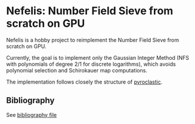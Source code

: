 # Nefelis: Number Field Sieve from scratch on GPU

Nefelis is a hobby project to reimplement the Number Field Sieve
from scratch on GPU.

Currently, the goal is to implement only the Gaussian Integer Method
(NFS with polynomials of degree 2/1 for discrete logarithms),
which avoids polynomial selection and Schirokauer map computations.

The implementation follows closely the structure of
[pyroclastic](https://github.com/remyoudompheng/pyroclastic).

## Bibliography

See [bibliography file](./doc/bibliography.md)

